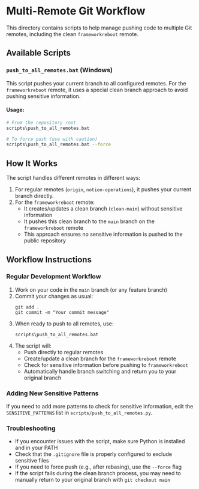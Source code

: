 # Multi-Remote Git Workflow

This directory contains scripts to help manage pushing code to multiple Git remotes, including the clean `frameworkreboot` remote.

## Available Scripts

### `push_to_all_remotes.bat` (Windows)

This script pushes your current branch to all configured remotes. For the `frameworkreboot` remote, it uses a special clean branch approach to avoid pushing sensitive information.

#### Usage:

```bash
# From the repository root
scripts\push_to_all_remotes.bat

# To force push (use with caution)
scripts\push_to_all_remotes.bat --force
```

## How It Works

The script handles different remotes in different ways:

1. For regular remotes (`origin`, `notion-operations`), it pushes your current branch directly.
2. For the `frameworkreboot` remote:
   - It creates/updates a clean branch (`clean-main`) without sensitive information
   - It pushes this clean branch to the `main` branch on the `frameworkreboot` remote
   - This approach ensures no sensitive information is pushed to the public repository

## Workflow Instructions

### Regular Development Workflow

1. Work on your code in the `main` branch (or any feature branch)
2. Commit your changes as usual:
   ```
   git add .
   git commit -m "Your commit message"
   ```
3. When ready to push to all remotes, use:
   ```
   scripts\push_to_all_remotes.bat
   ```
4. The script will:
   - Push directly to regular remotes
   - Create/update a clean branch for the `frameworkreboot` remote
   - Check for sensitive information before pushing to `frameworkreboot`
   - Automatically handle branch switching and return you to your original branch

### Adding New Sensitive Patterns

If you need to add more patterns to check for sensitive information, edit the `SENSITIVE_PATTERNS` list in `scripts/push_to_all_remotes.py`.

### Troubleshooting

- If you encounter issues with the script, make sure Python is installed and in your PATH
- Check that the `.gitignore` file is properly configured to exclude sensitive files
- If you need to force push (e.g., after rebasing), use the `--force` flag
- If the script fails during the clean branch process, you may need to manually return to your original branch with `git checkout main` 